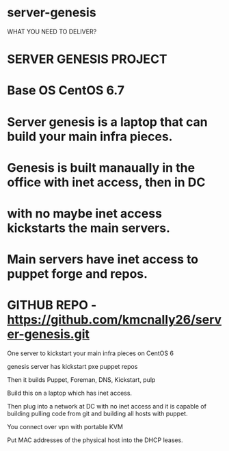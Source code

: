 # server-genesis


WHAT YOU NEED TO DELIVER?

# SERVER GENESIS PROJECT
# Base OS CentOS 6.7

# Server genesis is a laptop that can build your main infra pieces.
# Genesis is built manaually in the office with inet access, then in DC 
# with no maybe inet access kickstarts the main servers. 
# Main servers have inet access to puppet forge and repos.


# GITHUB REPO - https://github.com/kmcnally26/server-genesis.git

One server to kickstart your main infra pieces on CentOS 6

genesis server has kickstart pxe puppet repos

Then it builds Puppet, Foreman, DNS, Kickstart, pulp

Build this on a laptop which has inet access.

Then plug into a network at DC with no inet access and it is capable 
of building pulling code from git and building all hosts with puppet.

You connect over vpn with portable KVM

Put MAC addresses of the physical host into the DHCP leases. 



